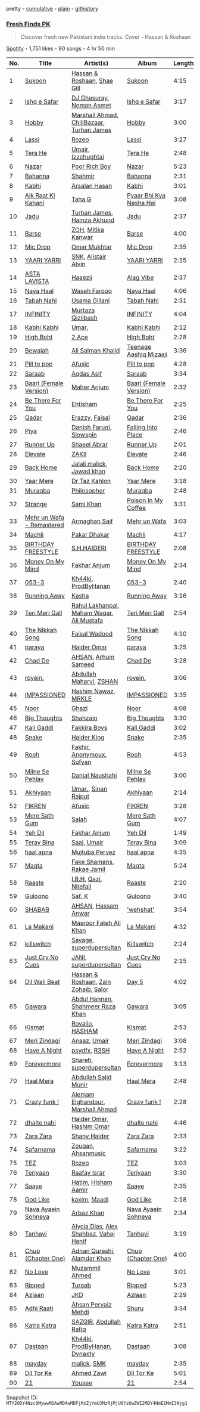 pretty - [cumulative](/playlists/cumulative/37i9dQZF1DXd0Rasy4eR1v.md) - [plain](/playlists/plain/37i9dQZF1DXd0Rasy4eR1v) - [githistory](https://github.githistory.xyz/mackorone/spotify-playlist-archive/blob/main/playlists/plain/37i9dQZF1DXd0Rasy4eR1v)

### [Fresh Finds PK](https://open.spotify.com/playlist/37i9dQZF1DXd0Rasy4eR1v)

> Discover fresh new Pakistani indie tracks\. Cover \- Hassan & Roshaan

[Spotify](https://open.spotify.com/user/spotify) - 1,751 likes - 90 songs - 4 hr 50 min

| No. | Title | Artist(s) | Album | Length |
|---|---|---|---|---|
| 1 | [Sukoon](https://open.spotify.com/track/4mPZipDmUysKaLxZTDEVsx) | [Hassan & Roshaan](https://open.spotify.com/artist/5hjVqhHwLYWW9ZIxuILJF7), [Shae Gill](https://open.spotify.com/artist/3bWIy9AUrQdiNeS62Bp3OP) | [Sukoon](https://open.spotify.com/album/5T7svmheaHZxJEHTLP6BAB) | 4:15 |
| 2 | [Ishq e Safar](https://open.spotify.com/track/2G3jKAKtdoiCn482JFQac5) | [DJ Ghasuray](https://open.spotify.com/artist/365P0mrMcqFBkOCeutU6wl), [Noman Asmet](https://open.spotify.com/artist/380nMOwFuoQU0cbb1Lcwey) | [Ishq e Safar](https://open.spotify.com/album/5qwjGOKjuDL2WeChJE1p7M) | 3:17 |
| 3 | [Hobby](https://open.spotify.com/track/4qkx01gDUsZlbZ42qHJuQE) | [Marshall Ahmad](https://open.spotify.com/artist/3c7YStlXDTZyJjiIcsJDJP), [ChillBazaar](https://open.spotify.com/artist/2NAjKl5QHznzsMfHy6cGOJ), [Turhan James](https://open.spotify.com/artist/2ox32lGyYOobDvszKTITkP) | [Hobby](https://open.spotify.com/album/5xrlaAi6mUZ4FWz6gMwBi3) | 3:00 |
| 4 | [Lassi](https://open.spotify.com/track/4ymTfjUzCo9nxgHJsEGZoN) | [Rozeo](https://open.spotify.com/artist/0mojEh0eM7WmhBI4WBCmE0) | [Lassi](https://open.spotify.com/album/6GELGiu6qaQJzWfonfr9tl) | 3:27 |
| 5 | [Tera He](https://open.spotify.com/track/29e40jsIZoGF6Z5xaTrL44) | [Umair](https://open.spotify.com/artist/1n6pjRJkTY5v8RtUCAv5pi), [Izzchughtai](https://open.spotify.com/artist/211ei6ZiUeBMIXUZGBaJ4S) | [Tera He](https://open.spotify.com/album/5KtrNxdzIqQajheVrVCmDn) | 2:48 |
| 6 | [Nazar](https://open.spotify.com/track/0aeoH7mOZncJ2rejpyfZGK) | [Poor Rich Boy](https://open.spotify.com/artist/2DtZwsXs6iF0xOAF17ziBP) | [Nazar](https://open.spotify.com/album/1UqEdjRUjaKjRyF9f2EJRh) | 5:23 |
| 7 | [Bahanna](https://open.spotify.com/track/3IO1ALqt95yN15NzWoTU6f) | [Shahmir](https://open.spotify.com/artist/3mYQtcN9mP1umgqCwyTOtu) | [Bahanna](https://open.spotify.com/album/4jCGcdLB7aiZvQN5okQ9Qo) | 2:31 |
| 8 | [Kabhi](https://open.spotify.com/track/2whzn4ib4jYcGdoQXJ2lAx) | [Arsalan Hasan](https://open.spotify.com/artist/1uyfPuXn3J7LMOYh39lLv2) | [Kabhi](https://open.spotify.com/album/0wtFnVPcM5HRWtMpjf6lnZ) | 3:01 |
| 9 | [Aik Raat Ki Kahani](https://open.spotify.com/track/4vyr66bxaK9VudaFObCNJm) | [Taha G](https://open.spotify.com/artist/4sqyi6AnMdNtF5H0UD1Nv5) | [Pyaar Bhi Kya Nasha Hai](https://open.spotify.com/album/6R96po3YMxLrgaErJ4XNpM) | 3:08 |
| 10 | [Jadu](https://open.spotify.com/track/2MlfhMcXbH2Pky2SYVv9Vi) | [Turhan James](https://open.spotify.com/artist/2ox32lGyYOobDvszKTITkP), [Hamza Akhund](https://open.spotify.com/artist/4jQFSxnugMPz4S9sB88Oiq) | [Jadu](https://open.spotify.com/album/5YSDxOwQcDEKdgkZSt6d2Y) | 2:37 |
| 11 | [Barse](https://open.spotify.com/track/6wV51vPTYtewZNGDpHcwWi) | [ZOH](https://open.spotify.com/artist/1T5V8R7QKMhQImEdKNDyFU), [Mitika Kanwar](https://open.spotify.com/artist/4sjw8DSxhdPiJkGbtAobEg) | [Barse](https://open.spotify.com/album/6It9s6jgRF07GUUf28VFSK) | 4:00 |
| 12 | [Mic Drop](https://open.spotify.com/track/3T7SPdKJEesTjS00vWS9Ll) | [Omar Mukhtar](https://open.spotify.com/artist/6FR7jutAadVl9LMNooryDl) | [Mic Drop](https://open.spotify.com/album/6sbXfWNuZ31ajJzirva2Ip) | 2:35 |
| 13 | [YAARI YARRI](https://open.spotify.com/track/3M5ahCFDGvu1fkucaq3Btv) | [SNK](https://open.spotify.com/artist/0Rbq0lOXcJlMa7dSYAxLL8), [Alistair Alvin](https://open.spotify.com/artist/6oVcou7NADA31wfWBtZchF) | [YAARI YARRI](https://open.spotify.com/album/20jywwuvxy9v74PIV2gKOx) | 2:15 |
| 14 | [ASTA LAVISTA](https://open.spotify.com/track/217BTJTsbILCd7rKFz7oMe) | [Haaezii](https://open.spotify.com/artist/4lyNfSf1NYlkYCLSZKlgNR) | [Alag Vibe](https://open.spotify.com/album/0SgOGb4eaLRpVFBvpEe7OF) | 2:37 |
| 15 | [Naya Haal](https://open.spotify.com/track/3ZDzl8bBJDv7mheLrapLNt) | [Waseh Farooq](https://open.spotify.com/artist/1QS6vLtKzDA5Q2H6w5ph3a) | [Naya Haal](https://open.spotify.com/album/1hfSMbjbDvDAdIGxDh2HXd) | 4:06 |
| 16 | [Tabah Nahi](https://open.spotify.com/track/0bAXimKpkAParColcLP1iB) | [Usama Gillani](https://open.spotify.com/artist/3fMmjeYYA3YwoP601dAdP8) | [Tabah Nahi](https://open.spotify.com/album/10dSLz9U0zryR5qrNwZeuv) | 2:31 |
| 17 | [INFINITY](https://open.spotify.com/track/7GwYAo3v1ugRhUNe9T70Vk) | [Murtaza Qizilbash](https://open.spotify.com/artist/6hIXwlI4wny3zYuB6cDBBk) | [INFINITY](https://open.spotify.com/album/6OHslSAHF2yoyXN6tCCYmH) | 4:04 |
| 18 | [Kabhi Kabhi](https://open.spotify.com/track/2IFRUHKZJxLxGZ7JO6uG6B) | [Umar.](https://open.spotify.com/artist/4INRTjmbOR0tkPGC3ySXIm) | [Kabhi Kabhi](https://open.spotify.com/album/4LTqAVUWwd5DtSkWuCrGnG) | 2:12 |
| 19 | [High Boht](https://open.spotify.com/track/277APPMhgA7ElPa8BNu31u) | [2 Ace](https://open.spotify.com/artist/1MAb1dGcLKiipWf9D2Zbo5) | [High Boht](https://open.spotify.com/album/6o64t0m7FOkPeHQS9fRuVD) | 2:28 |
| 20 | [Bewajah](https://open.spotify.com/track/0vCVkLZR69YkC1jPh2I52P) | [Ali Salman Khalid](https://open.spotify.com/artist/6WtUPC6fPv8a0ylOMlfV7g) | [Teenage Aashiq Mizaaji](https://open.spotify.com/album/4WnY7b7teZ91OZAVsZKWzL) | 3:36 |
| 21 | [Pill to pop](https://open.spotify.com/track/7roNHaPH6I1zvkRDtVias2) | [Afusic](https://open.spotify.com/artist/1pS0qiLG23HMMLFwsQALKx) | [Pill to pop](https://open.spotify.com/album/0fAxb2s1j7OK883DBuJiMy) | 4:28 |
| 22 | [Saraab](https://open.spotify.com/track/786rgwNLqyX6uBj1csX8gY) | [Aqdas Asif](https://open.spotify.com/artist/4EMocUxs9mFdhDfo4WT7kR) | [Saraab](https://open.spotify.com/album/3MEuUAzCmIEMKK9j5xiQeW) | 3:34 |
| 23 | [Baari \(Female Version\)](https://open.spotify.com/track/0DLGYY6WzHgaRqGKQUJDOm) | [Maher Anjum](https://open.spotify.com/artist/5FxkNNihpaKyHXSydbpYaw) | [Baari \(Female Version\)](https://open.spotify.com/album/7Gr9LjhE3gnz3klW8s3Qjv) | 2:32 |
| 24 | [Be There For You](https://open.spotify.com/track/0TEFHgy8qPjcjnPsXS6sZm) | [Ehtisham](https://open.spotify.com/artist/7DNIWYNCBSNz3c9yaqBc7l) | [Be There For You](https://open.spotify.com/album/2NU88CfT4ipYlym8yzkNQa) | 2:25 |
| 25 | [Qadar](https://open.spotify.com/track/67TCZHztrcsuaF6dgEtpcv) | [Erazzy](https://open.spotify.com/artist/2WFDhtzpAkZWoklk5B7nIj), [Faisal](https://open.spotify.com/artist/6K18GFQKIkigncXm2BPdgP) | [Qadar](https://open.spotify.com/album/29C7RDkMTtZt8HyxSWZjj1) | 2:36 |
| 26 | [Piya](https://open.spotify.com/track/3NMt80oryb67S2u2siw0Wm) | [Danish Faruqi](https://open.spotify.com/artist/4QhWLeCCm0gxHSs8iccOMe), [Slowspin](https://open.spotify.com/artist/6axiqgCSTRUW0RJ4J8lO54) | [Falling Into Place](https://open.spotify.com/album/6DPpPM97ENwbWiXk9Ns5Jp) | 2:46 |
| 27 | [Runner Up](https://open.spotify.com/track/0yvp4CA25YyNBj6eTgk9Bk) | [Shaeel Abrar](https://open.spotify.com/artist/0UwNM0Hix0biVpO0YFQD6A) | [Runner Up](https://open.spotify.com/album/5TfDFOKjeaZE6QKpFQa58O) | 2:01 |
| 28 | [Elevate](https://open.spotify.com/track/4LiopfA5WsPi11sDdr3fW9) | [ZAKII](https://open.spotify.com/artist/2CqpiCNyjpVFiZ76BWdKmK) | [Elevate](https://open.spotify.com/album/75syVWnO2T9a5dBnC7xXg0) | 2:46 |
| 29 | [Back Home](https://open.spotify.com/track/3N3saLvD7TJrM8a6f0kGYo) | [Jalali malick](https://open.spotify.com/artist/2KCYfNI8rYQH0z71XPYS8k), [Jawad khan](https://open.spotify.com/artist/6dfp55dxSzll5WN1T7b0Gm) | [Back Home](https://open.spotify.com/album/2TIc1Wbo6vvSxTOcHdMlY7) | 2:20 |
| 30 | [Yaar Mere](https://open.spotify.com/track/6N7N5fMR0YbDoax2TjpewC) | [Dr Taz Kahlon](https://open.spotify.com/artist/3q9K96bG6WTb0kUw8mGQes) | [Yaar Mere](https://open.spotify.com/album/4gXZlb42rofMbwHVDRfxeU) | 3:18 |
| 31 | [Muraqba](https://open.spotify.com/track/2RG6HbsbmsA8S6o9e3cY9A) | [Philosopher](https://open.spotify.com/artist/48Yez6kXz9M9Y9clFgRyQx) | [Muraqba](https://open.spotify.com/album/69JyMFIdbsgzTuYEibqYKz) | 2:48 |
| 32 | [Strange](https://open.spotify.com/track/19KPKhnXv14OPBY07wQ2N2) | [Sami Khan](https://open.spotify.com/artist/6O1dWqes1kBe1EdQOZE5an) | [Poison In My Coffee](https://open.spotify.com/album/3j7Ca7fEistWrpaTNqgDuv) | 3:31 |
| 33 | [Mehr un Wafa \- Remastered](https://open.spotify.com/track/1juvkpXpGEaMYdIFUTuKgu) | [Armaghan Saif](https://open.spotify.com/artist/5ggFPpZHswvNkWcgCUqEx6) | [Mehr un Wafa](https://open.spotify.com/album/1Bgm5o5r3ILglPtEQmFLDN) | 3:03 |
| 34 | [Machli](https://open.spotify.com/track/1UYKvm2OF1TcEtv6LArtm7) | [Pakar Dhakar](https://open.spotify.com/artist/1d5TSFnIHYsVETjJNlRsFP) | [Machli](https://open.spotify.com/album/4yfwvfGVrmkf50RoVbKax2) | 4:17 |
| 35 | [BIRTHDAY FREESTYLE](https://open.spotify.com/track/2F2J5k7nfuFIBVvGVqV8PW) | [S.H.HAIDERI](https://open.spotify.com/artist/7e87P8ymWlv9rLIJpskYTl) | [BIRTHDAY FREESTYLE](https://open.spotify.com/album/7671dWAt900SOmcq9zekvy) | 2:08 |
| 36 | [Money On My Mind](https://open.spotify.com/track/3Rk5ZM8IX2jezSp4kBtByF) | [Fakhar Anjum](https://open.spotify.com/artist/1nC5tVdFsI5uHCzZAyvH0p) | [Money On My Mind](https://open.spotify.com/album/4OON1uJDRcHzfF075j0Fk2) | 2:34 |
| 37 | [053\-3](https://open.spotify.com/track/6FC1oR0zFFHBeBSz2apGl1) | [Kh44ki](https://open.spotify.com/artist/0kIqArPHBqFq0pf69pVd4x), [ProdByHanan](https://open.spotify.com/artist/02NnzLutNdylnx6uTmNHQM) | [053\-3](https://open.spotify.com/album/2oWPy0ZimPdELKY9IbVwWZ) | 2:40 |
| 38 | [Running Away](https://open.spotify.com/track/6uOPjvt66Jb6Gj5R0vKziC) | [Kasha](https://open.spotify.com/artist/3PPLHPw7kF0wn2WUclnkiH) | [Running Away](https://open.spotify.com/album/3kjSa5kq7pot8EJg5CFn6Z) | 3:16 |
| 39 | [Teri Meri Gall](https://open.spotify.com/track/4JumavrjQa5AF0Gw1Q87u4) | [Rahul Lakhanpal](https://open.spotify.com/artist/07stvYeofLHxQJZnk458kQ), [Maham Waqar](https://open.spotify.com/artist/2eH0KcQ6GjxWb1eDgv8Tnk), [Ali Mustafa](https://open.spotify.com/artist/7m3Ku1spjnnSy81lVQM0oN) | [Teri Meri Gall](https://open.spotify.com/album/3vFQIaqPGub4eX2TdRBtUw) | 2:54 |
| 40 | [The Nikkah Song](https://open.spotify.com/track/5DlQkMvrMpxOHik7hoSx2m) | [Faisal Wadood](https://open.spotify.com/artist/5m4QU1DZCVqWwJqj4ZdxWa) | [The Nikkah Song](https://open.spotify.com/album/4V9iEy9WXOkOcnvoxyZMA3) | 4:10 |
| 41 | [paraya](https://open.spotify.com/track/274zwziudqNmktxN4XidD8) | [Haider Omar](https://open.spotify.com/artist/3IMy2LO7SvsZRz9xwa309o) | [paraya](https://open.spotify.com/album/0QPe9vgRdwCUBUXkLqQwfg) | 3:25 |
| 42 | [Chad De](https://open.spotify.com/track/5Vc7L1E2n3teSdedsePeOa) | [AHSAN](https://open.spotify.com/artist/74NqyFriwNs6QJWkJmGvYR), [Arhum Sameed](https://open.spotify.com/artist/2AQtQ8Q2knILV9y6l8UIks) | [Chad De](https://open.spotify.com/album/4Bw31FChZkJVVoujwgoDot) | 3:28 |
| 43 | [royein.](https://open.spotify.com/track/2MQlEhADe1HKJ3bAWiUfJu) | [Abdullah Maharvi](https://open.spotify.com/artist/1gcHKvKKZtEccnyXYlSvP5), [ZSHAN](https://open.spotify.com/artist/4eosfft3z7kdZPrUwyPzZh) | [royein.](https://open.spotify.com/album/3so8YYCbeNAe1UITd4deyM) | 3:06 |
| 44 | [IMPASSIONED](https://open.spotify.com/track/3bfvZAO5cn3KDWOiebfjFz) | [Hashim Nawaz](https://open.spotify.com/artist/2zurwnLzcPvY8n3jJEse5E), [MRKLE](https://open.spotify.com/artist/18op6e1fVPmSj6796DOeSA) | [IMPASSIONED](https://open.spotify.com/album/11a4aE94KGPAwNMR6IwfZe) | 3:35 |
| 45 | [Noor](https://open.spotify.com/track/0meiOcFlnKJd7iVz7jOwZD) | [Ghazi](https://open.spotify.com/artist/7CJDxnn10hcEz5ELoAc5kJ) | [Noor](https://open.spotify.com/album/38kOoqNRh0bJsk4HmayBNL) | 4:08 |
| 46 | [Big Thoughts](https://open.spotify.com/track/5RbaIr9ZMTq4yHuCCYvbCd) | [Shahzain](https://open.spotify.com/artist/7GwQDcsdkaWFUFRqHZyTKv) | [Big Thoughts](https://open.spotify.com/album/0qAhsd8YTPwQYtbQYxxMGb) | 3:30 |
| 47 | [Kali Gaddi](https://open.spotify.com/track/59nm2HaT1RgElS9NIIhpJm) | [Fakkira Boys](https://open.spotify.com/artist/4s0E2BpWtrHijs48Cx7C47) | [Kali Gaddi](https://open.spotify.com/album/5mOnfCPuiAIxU04hBvICLm) | 3:02 |
| 48 | [Snake](https://open.spotify.com/track/3uW8YRFcreMbWdcIA1b9eG) | [Haider King](https://open.spotify.com/artist/3E4C4CG0kDlAeLarFzgG70) | [Snake](https://open.spotify.com/album/6fQQOf96v4ZnQnz9DCJyKv) | 2:35 |
| 49 | [Rooh](https://open.spotify.com/track/02IVf1cNKyw8iXNXqDRD9N) | [Fakhir](https://open.spotify.com/artist/6sj44MvRiCuGsA5Ph4wdOM), [Anonymoux](https://open.spotify.com/artist/4HBodn8r0T8FcmBjubMDsM), [Sufyan](https://open.spotify.com/artist/4rctQ9cA9SEHi6Pc3kuHVu) | [Rooh](https://open.spotify.com/album/0nZufY66BPaZiFFLn6T5zV) | 4:53 |
| 50 | [Milne Se Pehlay](https://open.spotify.com/track/0b1e6xBMeZnsPsb9xLPNyc) | [Danial Naushahi](https://open.spotify.com/artist/0LsQ7Ynk0sihkGnOhzCp7v) | [Milne Se Pehlay](https://open.spotify.com/album/2mszjqrr3jF4LLQUCoelJ4) | 3:00 |
| 51 | [Akhiyaan](https://open.spotify.com/track/4beNjighbUcgb7dOsQsrdL) | [Umar.](https://open.spotify.com/artist/4INRTjmbOR0tkPGC3ySXIm), [Sinan Rajput](https://open.spotify.com/artist/0avEinyUN34b2mxTo7YZLY) | [Akhiyaan](https://open.spotify.com/album/3qdvKCkGmHV1GQ4Z8fVFXQ) | 2:14 |
| 52 | [FIKREN](https://open.spotify.com/track/39tNjeJT1Oz09HqKzVdA3x) | [Afusic](https://open.spotify.com/artist/1pS0qiLG23HMMLFwsQALKx) | [FIKREN](https://open.spotify.com/album/1EoO0itUG7xQXqMEuW8YpN) | 3:28 |
| 53 | [Mere Sath Gum](https://open.spotify.com/track/1Hx060vml4mw74sqRU5Gad) | [Salah](https://open.spotify.com/artist/6gsSqRlSCysGjavfEOwUew) | [Mere Sath Gum](https://open.spotify.com/album/6u14Jf9QrK8rBUSVE0HiBQ) | 4:07 |
| 54 | [Yeh Dil](https://open.spotify.com/track/1kAUQU4bP9acpKbnHlnyJt) | [Fakhar Anjum](https://open.spotify.com/artist/1nC5tVdFsI5uHCzZAyvH0p) | [Yeh Dil](https://open.spotify.com/album/1Vxwe50brvcgsre8MLFDJ4) | 1:49 |
| 55 | [Teray Bina](https://open.spotify.com/track/1gaSHjlvl8RbLGa5p6eQAX) | [Saaj](https://open.spotify.com/artist/0H12oXMRo0z23dBHPIRfw2), [Umair](https://open.spotify.com/artist/1n6pjRJkTY5v8RtUCAv5pi) | [Teray Bina](https://open.spotify.com/album/2JPLPHQjBq8M8kP3IWNaeW) | 3:09 |
| 56 | [haal apna](https://open.spotify.com/track/1G0PmcXTRI0JDQQ2uRPUGe) | [Mujtuba Pervez](https://open.spotify.com/artist/03we4OCmKdHttDNkzJyHX4) | [haal apna](https://open.spotify.com/album/66Eejm89dLtK7tvaePO5pZ) | 4:35 |
| 57 | [Maqta](https://open.spotify.com/track/5bcEwj2lEwmnXWy7sZH90I) | [Fake Shamans](https://open.spotify.com/artist/3EI9a3jBhsXHQPFYZXJzQi), [Rakae Jamil](https://open.spotify.com/artist/68ruZNGwS6xFD7IOJYUZIa) | [Maqta](https://open.spotify.com/album/4Cg65tO32EwEIKYqwArhMW) | 5:24 |
| 58 | [Raaste](https://open.spotify.com/track/4CyL7OkuLKPckLYNJQJuPi) | [I.B.H](https://open.spotify.com/artist/22m53hE8M3zMzzxR7PMKmj), [Qazi](https://open.spotify.com/artist/3zoonUuJ2VEtvH5IXUTAQR), [Nitefall](https://open.spotify.com/artist/6TwdDrUVRpsozD0wYacsuC) | [Raaste](https://open.spotify.com/album/0c6BI00eRdOSfH774Zlivo) | 2:20 |
| 59 | [Guloono](https://open.spotify.com/track/4lap0CMHkaZ7x4MTmXMsn8) | [Saf\. K](https://open.spotify.com/artist/5KDC4ZyiN2vagtJv7j82WD) | [Guloono](https://open.spotify.com/album/1IUEBO9z07acf2A2HgBZzU) | 3:40 |
| 60 | [SHABAB](https://open.spotify.com/track/5SZcFhlCwt99YMz6BA4e3T) | [AHSAN](https://open.spotify.com/artist/74NqyFriwNs6QJWkJmGvYR), [Hassam Anwar](https://open.spotify.com/artist/1H4fzyg33NrcIRYwpEZrvm) | ['wehshat'](https://open.spotify.com/album/1McV1ms4sIQ1TCPeO1APnX) | 3:54 |
| 61 | [La Makani](https://open.spotify.com/track/2GfyAkaPFgopONrVwIOLTN) | [Masroor Fateh Ali Khan](https://open.spotify.com/artist/7vGw699mG5M6vklrxws96l) | [La Makani](https://open.spotify.com/album/7CTWuXpLOYDkDwq7FvZpDs) | 4:32 |
| 62 | [killswitch](https://open.spotify.com/track/1PmHc5gMQ0Pl7UOMnfvkuG) | [Savage](https://open.spotify.com/artist/3VtBF6CD0XUIu87CvSmZET), [superdupersultan](https://open.spotify.com/artist/04ENOEpTQgKEVWrvlHwdzN) | [Killswitch](https://open.spotify.com/album/4Rm3pCNd15ZJeiSkEs4p8O) | 2:24 |
| 63 | [Just Cry No Cues](https://open.spotify.com/track/3oyXsTDdSo4cKjyQWDaIqn) | [JANI](https://open.spotify.com/artist/63L8XYlQRWRGlg1d4ujXDc), [superdupersultan](https://open.spotify.com/artist/04ENOEpTQgKEVWrvlHwdzN) | [Just Cry No Cues](https://open.spotify.com/album/1JQkaxk4KVuqLiaNnFLjFE) | 2:15 |
| 64 | [Dil Wali Beat](https://open.spotify.com/track/3e0sJa4zYluZ7YlPBCqdwD) | [Hassan & Roshaan](https://open.spotify.com/artist/5hjVqhHwLYWW9ZIxuILJF7), [Zain Zohaib](https://open.spotify.com/artist/0M4wzwZKh9SSHkOXYNvQlP), [Salor](https://open.spotify.com/artist/5p1vtdUEsj50ZTBe9BuEGF) | [Day 5](https://open.spotify.com/album/1IOyOJS5q1mLur1y0rSoyU) | 4:02 |
| 65 | [Gawara](https://open.spotify.com/track/30SraUQbTd11TDrzkgeK4z) | [Abdul Hannan](https://open.spotify.com/artist/5mWQT8CLTa4mAQAJdFjHb1), [Shahmeer Raza Khan](https://open.spotify.com/artist/6j3aIgBaZMbcAJuTjGhhoK) | [Gawara](https://open.spotify.com/album/7cEtQI6vTHbXbrRNWDKqdd) | 3:05 |
| 66 | [Kismat](https://open.spotify.com/track/1nSv0cisN87jlAiXHjZ3KM) | [Rovalio](https://open.spotify.com/artist/01pFDtbY3k5uOmy0Pbg93C), [HASHAM](https://open.spotify.com/artist/3b2KqMPwMeN8zchJ9CljtG) | [Kismat](https://open.spotify.com/album/7kI8KZ9l4NUQMM9ULNU9wk) | 2:53 |
| 67 | [Meri Zindagi](https://open.spotify.com/track/7uYk8YJLjmgmeWEdRjV7lW) | [Anaaz](https://open.spotify.com/artist/2HAniabG6xQcaOlbw04RP9), [Umair](https://open.spotify.com/artist/1n6pjRJkTY5v8RtUCAv5pi) | [Meri Zindagi](https://open.spotify.com/album/4N2SkGLg2469VjsXwSzCau) | 3:08 |
| 68 | [Have A Night](https://open.spotify.com/track/0l852aguEtZnaMSLaqvFfc) | [psydfx](https://open.spotify.com/artist/75xryZbqDxpVzGi9ZhpPz2), [R3SH](https://open.spotify.com/artist/1ZVh1dGW0ShJyK5Ho7tyPq) | [Have A Night](https://open.spotify.com/album/21TOiN0vjcdCcRDvNOb937) | 2:52 |
| 69 | [Forevermore](https://open.spotify.com/track/6hXPH9YrMR0nt2sHLqjPOW) | [Shareh](https://open.spotify.com/artist/3y9g9xthZriyjyUu8ZeEHa), [superdupersultan](https://open.spotify.com/artist/04ENOEpTQgKEVWrvlHwdzN) | [Forevermore](https://open.spotify.com/album/7J5AWNDx8fKNPISRPYTKPO) | 3:13 |
| 70 | [Haal Mera](https://open.spotify.com/track/1JCnY8ozMCff43ZAbCz3Pa) | [Abdullah Sajid Munir](https://open.spotify.com/artist/5TMJxcFV7qbMcahenIuLgv) | [Haal Mera](https://open.spotify.com/album/6AKXnb0ZfBbX3qH22ttQLa) | 2:48 |
| 71 | [Crazy funk !](https://open.spotify.com/track/5Tj1Poq6StBg394zYurLa7) | [Alemam Elghandour](https://open.spotify.com/artist/3HAn0ZaBosAui4f1jggyLi), [Marshall Ahmad](https://open.spotify.com/artist/3c7YStlXDTZyJjiIcsJDJP) | [Crazy funk !](https://open.spotify.com/album/6Uoag8vi50Uycia0evNb6A) | 2:28 |
| 72 | [dhalte nahi](https://open.spotify.com/track/2S4GAgm0P0itooYa3lIvyV) | [Haider Omar](https://open.spotify.com/artist/3IMy2LO7SvsZRz9xwa309o), [Hashim Omar](https://open.spotify.com/artist/7f2WQiIPQj3xuWRZcTwIPM) | [dhalte nahi](https://open.spotify.com/album/4cZ4mYHjLebEF2nOAD1iu5) | 4:46 |
| 73 | [Zara Zara](https://open.spotify.com/track/5KNEYJyQNBmOqGTWGCgNt4) | [Shany Haider](https://open.spotify.com/artist/0oNaaHupBSFSQHZPXiGICF) | [Zara Zara](https://open.spotify.com/album/3IxTao5P0LrRR9YpuJqi5d) | 2:33 |
| 74 | [Safarnama](https://open.spotify.com/track/05g5DpCiG9gtry6g1vW7GQ) | [Zouqan](https://open.spotify.com/artist/2IMwndXSonTHhlmMYpAlh6), [Ahsanmusic](https://open.spotify.com/artist/68TPmJdqrM885a0mP4BOwv) | [Safarnama](https://open.spotify.com/album/4KWBvMHCoGQNyx9pSWJ64q) | 3:22 |
| 75 | [TEZ](https://open.spotify.com/track/5fMDmjlkfnEoGqqDqTy1Kl) | [Rozeo](https://open.spotify.com/artist/0mojEh0eM7WmhBI4WBCmE0) | [TEZ](https://open.spotify.com/album/7qwMINLPvShk7jPmAEQWhR) | 3:03 |
| 76 | [Teriyaan](https://open.spotify.com/track/14k7Sh2pjcdzbU5bnvsmjf) | [Raafay Israr](https://open.spotify.com/artist/53CSmkUOcrOUOwaDW0Eh57) | [Teriyaan](https://open.spotify.com/album/51RiCpFVje1bcAPuwzuZOY) | 3:30 |
| 77 | [Saaye](https://open.spotify.com/track/2jzA7emUgTG6f9oRSnglBS) | [Hatim](https://open.spotify.com/artist/12LDre0wZLJUqjlk92lli8), [Hisham Aamir](https://open.spotify.com/artist/2aiTtQ3Jxp97PVEOUxJv6Y) | [Saaye](https://open.spotify.com/album/6FbxtQ3iZyNdgtHV2gTuQ6) | 2:35 |
| 78 | [God Like](https://open.spotify.com/track/4j7hMXbAwTZpymAXmSoLzX) | [kaxim](https://open.spotify.com/artist/3o1sdGkQiXyKjvm1O5FhNG), [Maadi](https://open.spotify.com/artist/4PmtD2gc8C6qQQG4frPoZa) | [God Like](https://open.spotify.com/album/6aEVw95I1WDNsWJcDhaU3S) | 2:18 |
| 79 | [Nava Ayaein Sohneya](https://open.spotify.com/track/7dGcibNGfCa8CGgRaDDLKv) | [Arbaz Khan](https://open.spotify.com/artist/3v11KxRGgmPimlyBeiajTJ) | [Nava Ayaein Sohneya](https://open.spotify.com/album/16mrlJwtt6AQXh7AX5hy8Y) | 2:34 |
| 80 | [Tanhayi](https://open.spotify.com/track/2g8OU9DoZKTmAxRRer9UMY) | [Alycia Dias](https://open.spotify.com/artist/69EG46nu7SNft0lDeI46Z1), [Alex Shahbaz](https://open.spotify.com/artist/2ozQBz0oMeKqW2xSomWVwp), [Vahaj Hanif](https://open.spotify.com/artist/1XQAeKt84EGI6pqTBU2Ktw) | [Tanhayi](https://open.spotify.com/album/0znYbGz9CuFwK2rCVMHA0c) | 3:19 |
| 81 | [Chup \(Chapter One\)](https://open.spotify.com/track/2ebYNK4q51hLxA6fttw1RU) | [Adnan Qureshi](https://open.spotify.com/artist/3F4hn6cXw4bc2RDWrAWMrL), [Alamdar Khan](https://open.spotify.com/artist/7gyJboKpA4ooEa6SOnnlnR) | [Chup \(Chapter One\)](https://open.spotify.com/album/3xHI6g9S3JNwRSIK8820iA) | 4:00 |
| 82 | [No Love](https://open.spotify.com/track/756DvOOtzLtPkeGN6kOwVd) | [Muzammil Ahmed](https://open.spotify.com/artist/1WyJWrGeG44HnWw3VKX3Hg) | [No Love](https://open.spotify.com/album/67NfhbNbFwrYVvavVWjxMy) | 3:01 |
| 83 | [Ripped](https://open.spotify.com/track/2RzojKzvXHUUz6hfizKYBb) | [Turaab](https://open.spotify.com/artist/64Or1q5UDgq189fmuBe42s) | [Ripped](https://open.spotify.com/album/4WCqLRe1D6i69z1VwARPUx) | 5:23 |
| 84 | [Azlaan](https://open.spotify.com/track/3uzPshUU51enjJij6kRFdm) | [JKD](https://open.spotify.com/artist/59gC5IJNSC7Snc2e6Qb8NI) | [Azlaan](https://open.spotify.com/album/6iSWnqrix1FjV7dRVYNYTM) | 2:29 |
| 85 | [Adhi Raati](https://open.spotify.com/track/019dFCKl46AEIPJVaWyl7Y) | [Ahsan Pervaiz Mehdi](https://open.spotify.com/artist/7DOompIBVJEHcUxOkpbZon) | [Shuru](https://open.spotify.com/album/2ZMIrmcfBHc7aT4daZ0j9w) | 3:34 |
| 86 | [Katra Katra](https://open.spotify.com/track/6r6XjwhjBREJUKFImgubfj) | [SAZGIR](https://open.spotify.com/artist/2oAG6MjavkOWhvC97uf212), [Abdullah Rafiq](https://open.spotify.com/artist/0Rvpt3P5v3nnMQGuadKwft) | [Katra Katra](https://open.spotify.com/album/2NZlLoGNiE3KdBlMlLrxvQ) | 2:51 |
| 87 | [Dastaan](https://open.spotify.com/track/2mhxq7TCirhoQZBInaF6FS) | [Kh44ki](https://open.spotify.com/artist/0kIqArPHBqFq0pf69pVd4x), [ProdByHanan](https://open.spotify.com/artist/02NnzLutNdylnx6uTmNHQM), [Dynaxty](https://open.spotify.com/artist/5EXBoHjIXJuDWJdolCKjsD) | [Dastaan](https://open.spotify.com/album/2cB920z5YVFeFvGLkQd0AW) | 3:08 |
| 88 | [mayday](https://open.spotify.com/track/3RZTjELyExNCvKsIWUkmkZ) | [malick](https://open.spotify.com/artist/7hzVFWeRNmBU02uD1oTJZU), [SMK](https://open.spotify.com/artist/19DFB1rgWVgsJ2gUB4s5x6) | [mayday](https://open.spotify.com/album/2MZqUyPW4yCMcN857d330z) | 2:35 |
| 89 | [Dil Tor Ke](https://open.spotify.com/track/5HciElNzS89UqXNaQZ5fJO) | [Ahmed Zawi](https://open.spotify.com/artist/5LVXZSPYcJ34owu5O6ZBEw) | [Dil Tor Ke](https://open.spotify.com/album/4uyVovtKINaMVd5C0Vbkuf) | 5:01 |
| 90 | [21](https://open.spotify.com/track/0URl70xQCUwWmhEeGO4Ga6) | [Yousee](https://open.spotify.com/artist/3n46xpopt1wEc0cP9ltybH) | [21](https://open.spotify.com/album/4l6kj1NBogldeNMdsa91Ef) | 2:54 |

Snapshot ID: `MTY2ODY4Nzc0MywwMDAwMDAwMDFjMzZjYmU3MzRjMjU0YzUwZWI2MDY4NmE1MmI3Njg1`
